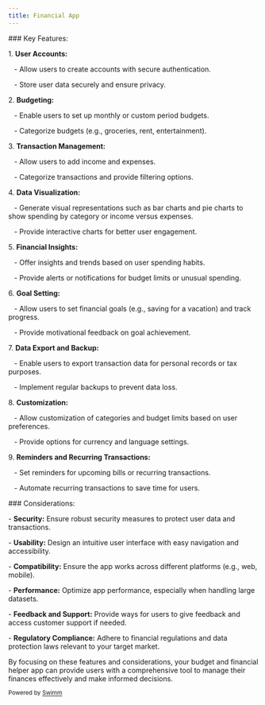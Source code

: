 ```yaml
---
title: Financial App
---
```

\### Key Features:

1\. **User Accounts:**

&nbsp;&nbsp;&nbsp;- Allow users to create accounts with secure authentication.

&nbsp;&nbsp;&nbsp;- Store user data securely and ensure privacy.

2\. **Budgeting:**

&nbsp;&nbsp;&nbsp;- Enable users to set up monthly or custom period budgets.

&nbsp;&nbsp;&nbsp;- Categorize budgets (e.g., groceries, rent, entertainment).

3\. **Transaction Management:**

&nbsp;&nbsp;&nbsp;- Allow users to add income and expenses.

&nbsp;&nbsp;&nbsp;- Categorize transactions and provide filtering options.

4\. **Data Visualization:**

&nbsp;&nbsp;&nbsp;- Generate visual representations such as bar charts and pie charts to show spending by category or income versus expenses.

&nbsp;&nbsp;&nbsp;- Provide interactive charts for better user engagement.

5\. **Financial Insights:**

&nbsp;&nbsp;&nbsp;- Offer insights and trends based on user spending habits.

&nbsp;&nbsp;&nbsp;- Provide alerts or notifications for budget limits or unusual spending.

6\. **Goal Setting:**

&nbsp;&nbsp;&nbsp;- Allow users to set financial goals (e.g., saving for a vacation) and track progress.

&nbsp;&nbsp;&nbsp;- Provide motivational feedback on goal achievement.

7\. **Data Export and Backup:**

&nbsp;&nbsp;&nbsp;- Enable users to export transaction data for personal records or tax purposes.

&nbsp;&nbsp;&nbsp;- Implement regular backups to prevent data loss.

8\. **Customization:**

&nbsp;&nbsp;&nbsp;- Allow customization of categories and budget limits based on user preferences.

&nbsp;&nbsp;&nbsp;- Provide options for currency and language settings.

9\. **Reminders and Recurring Transactions:**

&nbsp;&nbsp;&nbsp;- Set reminders for upcoming bills or recurring transactions.

&nbsp;&nbsp;&nbsp;- Automate recurring transactions to save time for users.

\### Considerations:

\- **Security:** Ensure robust security measures to protect user data and transactions.

\- **Usability:** Design an intuitive user interface with easy navigation and accessibility.

\- **Compatibility:** Ensure the app works across different platforms (e.g., web, mobile).

\- **Performance:** Optimize app performance, especially when handling large datasets.

\- **Feedback and Support:** Provide ways for users to give feedback and access customer support if needed.

\- **Regulatory Compliance:** Adhere to financial regulations and data protection laws relevant to your target market.

By focusing on these features and considerations, your budget and financial helper app can provide users with a comprehensive tool to manage their finances effectively and make informed decisions.

<SwmMeta version="3.0.0" repo-id="Z2l0aHViJTNBJTNBRmluYW5jZV9BcHAlM0ElM0FPZ2JlcmEtR2FicmllbA==" repo-name="Finance_App"><sup>Powered by [Swimm](https://app.swimm.io/)</sup></SwmMeta>
